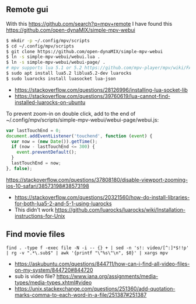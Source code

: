 ## Remote gui

With this https://github.com/search?q=mpv+remote I have found this https://github.com/open-dynaMIX/simple-mpv-webui

```bash
$ mkdir -p ~/.config/mpv/scripts
$ cd ~/.config/mpv/scripts
$ git clone https://github.com/open-dynaMIX/simple-mpv-webui
$ ln -s simple-mpv-webui/webui.lua .
$ ln -s simple-mpv-webui/webui-page/ .
# mpv supports lua 5.1 or 5.2 https://github.com/mpv-player/mpv/wiki/FAQ#Why_does_mpv_not_support_Lua_53
$ sudo apt install lua5.2 liblua5.2-dev luarocks
$ sudo luarocks install luasocket lua-json
```

- https://stackoverflow.com/questions/28126996/installing-lua-socket-lib
- https://stackoverflow.com/questions/39760619/lua-cannot-find-installed-luarocks-on-ubuntu

To prevent zoom-in on double click, add to the end of ~/.config/mpv/scripts/simple-mpv-webui/webui-page/webui.js:

```javascript
var lastTouchEnd = 0;
document.addEventListener('touchend', function (event) {
  var now = (new Date()).getTime();
  if (now - lastTouchEnd <= 300) {
    event.preventDefault();
  }
  lastTouchEnd = now;
}, false);
```

https://stackoverflow.com/questions/37808180/disable-viewport-zooming-ios-10-safari/38573198#38573198

- https://stackoverflow.com/questions/20321560/how-do-install-libraries-for-both-lua5-2-and-5-1-using-luarocks
- This didn't work https://github.com/luarocks/luarocks/wiki/Installation-instructions-for-Unix

## Find movie files

`find . -type f -exec file -N -i -- {} + | sed -n 's!: video/[^:]*$!!p' | rg -v ".*\.sub$" | awk '{printf "\"%s\"\n", $0}' | xargs mpv`

- https://askubuntu.com/questions/844711/how-can-i-find-all-video-files-on-my-system/844720#844720
- sub is video file? https://www.iana.org/assignments/media-types/media-types.xhtml#video
- https://unix.stackexchange.com/questions/251360/add-quotation-marks-comma-to-each-word-in-a-file/251387#251387
